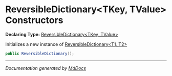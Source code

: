 # ReversibleDictionary\<TKey, TValue\> Constructors

**Declaring Type:** [ReversibleDictionary\<TKey, TValue\>](Type.md)

Initializes a new instance of [ReversibleDictionary\<T1, T2\>](Type.md)

```csharp
public ReversibleDictionary();
```
___

*Documentation generated by [MdDocs](https://github.com/ap0llo/mddocs)*
